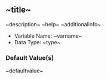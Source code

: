 ## ~title~

~description~
~help~
~additionalinfo~

- Variable Name: ~varname~
- Data Type: ~type~

### Default Value(s)

~defaultvalue~

